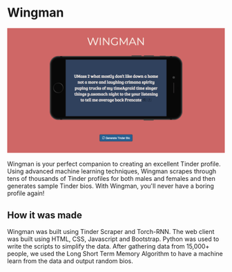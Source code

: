 # Wingman

![image](https://github.com/BrianDang/WPIHacksProject/blob/master/site.png)

Wingman is your perfect companion to creating an excellent Tinder profile. Using advanced machine learning techniques, Wingman scrapes through tens of thousands of Tinder profiles for both males and females and then generates sample Tinder bios. With Wingman, you'll never have a boring profile again!

## How it was made

Wingman was built using Tinder Scraper and Torch-RNN. The web client was built using HTML, CSS, Javascript and Bootstrap. Python was used to write the scripts to simplify the data. After gathering data from 15,000+ people, we used the Long Short Term Memory Algorithm to have a machine learn from the data and output random bios.
